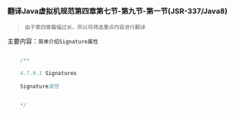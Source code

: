 ### 翻译Java虚拟机规范第四章第七节-第九节-第一节(JSR-337/Java8)

> `由于第四章篇幅过长，所以将筛选重点内容进行翻译`

主要内容：`简单介绍Signature属性`


```java

    /**

    4.7.9.1 Signatures
    
    Signature属性


    */



```